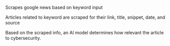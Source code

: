Scrapes google news based on keyword input

Articles related to keyword are scraped for their link, title, snippet, date, and source

Based on the scraped info, an AI model determines how relevant the article to cybersecurity.
